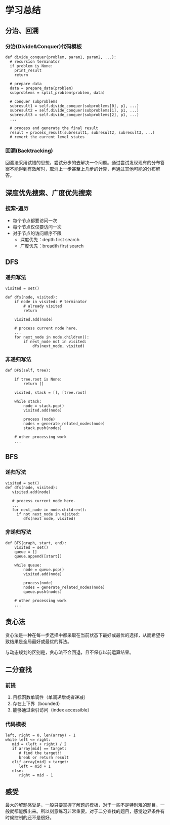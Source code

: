 # 学习总结
## 分治、回溯
### 分治(Divide&Conquer)代码模板
```
def divide_conquer(problem, param1, param2, ...):
  # recursion terminator
  if problem is None:
    print_result
    return
   
  # prepare data
  data = prepare_data(problem)
  subproblems = split_problem(problem, data)
  
  # conquer subproblems
  subresult1 = self.divide_conquer(subproblems[0], p1, ...)
  subresult2 = self.divide_conquer(subproblems[1], p1, ...)
  subresult3 = self.divide_conquer(subproblems[2], p1, ...)
  ...
  
  # process and generate the final result
  result = process_result(subresult1, subresult2, subresult3, ...)
  # revert the current level states
```

### 回溯(Backtracking)
回溯法采用试错的思想，尝试分步的去解决一个问题。通过尝试发现现有的分布答案不能得到有效解时，取消上一步甚至上几步的计算，再通过其他可能的分布解答。

## 深度优先搜索、广度优先搜索
### 搜索-遍历
* 每个节点都要访问一次
* 每个节点仅仅要访问一次
* 对于节点的访问顺序不限
   * 深度优先：depth first search
   * 广度优先：breadth first search

## DFS
### 递归写法
```
visited = set() 

def dfs(node, visited):
    if node in visited: # terminator
    	# already visited 
    	return 

	visited.add(node) 

	# process current node here. 
	...
	for next_node in node.children(): 
		if next_node not in visited: 
			dfs(next_node, visited)
```
### 非递归写法
```
def DFS(self, tree): 

	if tree.root is None: 
		return [] 

	visited, stack = [], [tree.root]

	while stack: 
		node = stack.pop() 
		visited.add(node)

		process (node) 
		nodes = generate_related_nodes(node) 
		stack.push(nodes) 

	# other processing work 
	...
```

## BFS
### 递归写法
```
visited = set()
def dfs(node, visited):
   visited.add(node)
   
   # process current node here.
   ...
   for next_node in node.children():
     if not next_node in visited:
        dfs(next node, visited)
```

### 非递归写法
```
def BFS(graph, start, end):
    visited = set()
	queue = [] 
	queue.append([start]) 

	while queue: 
		node = queue.pop() 
		visited.add(node)

		process(node) 
		nodes = generate_related_nodes(node) 
		queue.push(nodes)

	# other processing work 
	...
```

## 贪心法
贪心法是一种在每一步选择中都采取在当前状态下最好或最优的选择，从而希望导致结果是全局最好或最优的算法。

与动态规划的区别是，贪心法不会回退，且不保存以前运算结果。

## 二分查找
### 前提
1. 目标函数单调性（单调递增或者递减）
2. 存在上下界（bounded）
3. 能够通过索引访问（index accessible）

### 代码模板
```
left, right = 0, len(array) - 1
while left <= right:
   mid = (left + right) / 2
   if array[mid] == target:
      # find the target!!
      break or return result
   elif array[mid] < target:
      left = mid + 1
   else:
      right = mid - 1
```

## 感受
最大的解题感受是，一般只要掌握了解题的模板，对于一些不是特别难的题目，一般就都能解出来。所以刻意练习非常重要。对于二分查找的题目，感觉边界条件有时候控制的还不是很好。


